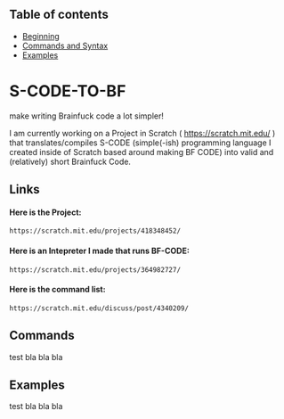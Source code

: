 ## Table of contents
* [Beginning](#S-CODE-TO-BF)
* [Commands and Syntax](#Commands)
* [Examples](#Examples)

# S-CODE-TO-BF
make writing Brainfuck code a lot simpler!

I am currently working on a Project in Scratch ( https://scratch.mit.edu/ ) that translates/compiles S-CODE (simple(-ish) programming language I created inside of Scratch based around making BF CODE) into valid and (relatively) short Brainfuck Code.
## Links
#### Here is the Project:
```
https://scratch.mit.edu/projects/418348452/
```
#### Here is an Intepreter I made that runs BF-CODE:
```
https://scratch.mit.edu/projects/364982727/
```
#### Here is the command list:
```
https://scratch.mit.edu/discuss/post/4340209/
```


## Commands
test bla bla bla




## Examples
test bla bla bla

